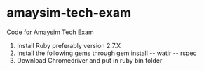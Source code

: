 # amaysim-tech-exam
Code for Amaysim Tech Exam
1) Install Ruby preferably version 2.7.X
2) Install the following gems through gem install
    -- watir
    -- rspec
3) Download Chromedriver and put in ruby bin folder